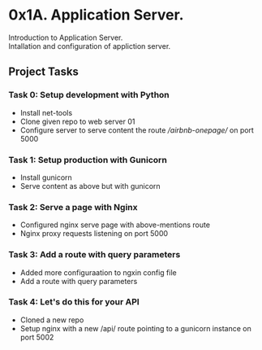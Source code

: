 # 0x1A. Application Server.
Introduction to Application Server.  
Intallation and configuration of appliction server.

## Project Tasks
### Task 0: Setup development with Python
- Install net-tools  
- Clone given repo to web server 01  
- Configure server to serve content the route _/airbnb-onepage/_ on port 5000  

### Task 1: Setup production with Gunicorn
- Install gunicorn  
- Serve content as above but with gunicorn  

### Task 2: Serve a page with Nginx 
- Configured nginx serve page with above-mentions route  
- Nginx proxy requests listening on port 5000  

### Task 3: Add a route with query parameters
- Added more configuraation to ngxin config file  
- Add a route with query parameters 

### Task 4: Let's do this for your API
- Cloned a new repo
- Setup nginx with a new /api/ route pointing to a gunicorn instance on port 5002  

